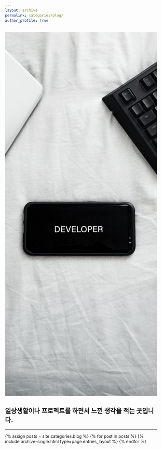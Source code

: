 ```yaml
---
layout: archive
permalink: categories/blog/
author_profile: true
---
```

<img src="./img/codeing.jpg" style=" width: 100vw; height: 30vh; object-fit: cover">
<h2>일상생활이나 프로젝트를 하면서 느낀 생각을 적는 곳입니다.</h2>
<hr>
{% assign posts = site.categories.blog %}
{% for post in posts %} {% include archive-single.html type=page.entries_layout %} {% endfor %}